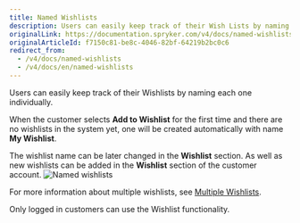 ```yaml
---
title: Named Wishlists
description: Users can easily keep track of their Wish Lists by naming each one individually.
originalLink: https://documentation.spryker.com/v4/docs/named-wishlists
originalArticleId: f7150c81-be8c-4046-82bf-64219b2bc0c6
redirect_from:
  - /v4/docs/named-wishlists
  - /v4/docs/en/named-wishlists
---
```


Users can easily keep track of their Wishlists by naming each one individually.

When the customer selects **Add to Wishlist** for the first time and there are no wishlists in the system yet, one will be created automatically with name **My Wishlist**.

The wishlist name can be later changed in the **Wishlist** section. As well as new wishlists can be added in the **Wishlist** section of the customer account.
![Named wishlists](https://spryker.s3.eu-central-1.amazonaws.com/docs/Features/Wishlist/Named+Wishlist/named_wishlist.gif)

For more information about multiple wishlists, see [Multiple Wishlists](/docs/scos/user/features/{{page.version}}/wishlist/multiple-wishlists.html).

Only logged in customers can use the Wishlist functionality.
